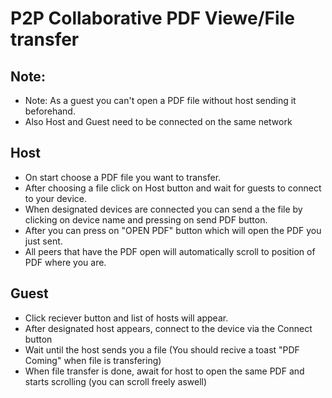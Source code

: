 # P2P Collaborative PDF Viewe/File transfer
## Note:
 - Note: As a guest you can't open a PDF file without host sending it beforehand.
 - Also Host and Guest need to be connected on the same network

## Host
- On start choose a PDF file you want to transfer.
- After choosing a file click on Host button and wait for guests to connect to your device.
- When designated devices are connected you can send a the file by clicking on device name and pressing on send PDF button.
- After you can press on "OPEN PDF" button which will open the PDF you just sent. 
- All peers that have the PDF open will automatically scroll to position of PDF where you are.

## Guest
- Click reciever button and list of hosts will appear.
- After designated host appears, connect to the device via the Connect button
- Wait until the host sends you a file (You should recive a toast "PDF Coming" when file is transfering)
- When file transfer is done, await for host to open the same PDF and starts scrolling (you can scroll freely aswell)
